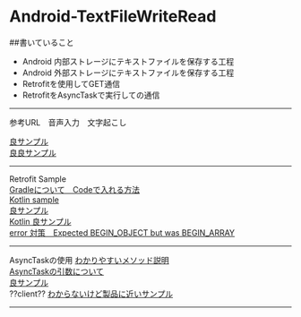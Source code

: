 # Android-TextFileWriteRead

##書いていること
- Android 内部ストレージにテキストファイルを保存する工程
- Android 外部ストレージにテキストファイルを保存する工程
- Retrofitを使用してGET通信
- RetrofitをAsyncTaskで実行しての通信

---

参考URL　音声入力　文字起こし

[良サンプル](https://akira-watson.com/android/recognizerintent.html)    
[良良サンプル](https://android-java.hatenablog.jp/entry/2018/03/27/115126)

---

Retrofit Sample  
[Gradleについて　Codeで入れる方法](https://qiita.com/190yamashita/items/f00d8b2f908dd754c506)  
[Kotlin sample](https://101010.fun/programming/android-try-retrofit.html)  
[良サンプル](https://qiita.com/joji/items/81f44b75f1d267fef4fe)  
[Kotlin 良サンプル](https://qiita.com/naoi/items/5036adc8d33638911deb)  
[error 対策　Expected BEGIN_OBJECT but was BEGIN_ARRAY](https://qiita.com/hisakioomae/items/b185e5a2d685d4ed25f8)  

---
AsyncTaskの使用
[わかりやすいメソッド説明](https://dev.classmethod.jp/articles/asynctask/)  
[AsyncTaskの引数について](https://sites.google.com/site/technoute/android/thread/params)  
[良サンプル](https://qiita.com/furusin_oriver/items/59dd0ae6dc795737eded)  
??client??
[わからないけど製品に近いサンプル](https://qiita.com/apukasukabian/items/0de8cc99d34ad2ac89c2)  

---
